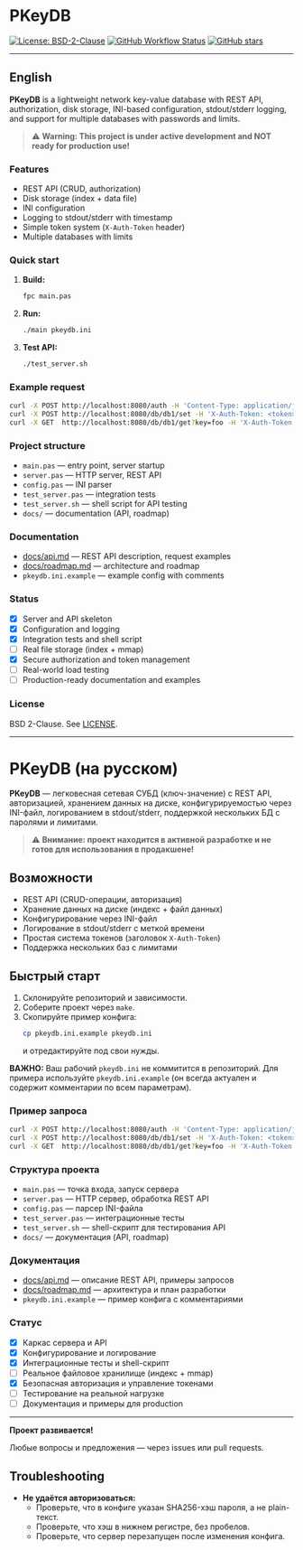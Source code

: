 # PKeyDB

[![License: BSD-2-Clause](https://img.shields.io/badge/License-BSD%202--Clause-blue.svg)](LICENSE)
[![GitHub Workflow Status](https://img.shields.io/github/workflow/status/Insaned79/PKeyDB/CI?label=CI)](https://github.com/Insaned79/PKeyDB/actions)
[![GitHub stars](https://img.shields.io/github/stars/Insaned79/PKeyDB?style=social)](https://github.com/Insaned79/PKeyDB)

---

## English

**PKeyDB** is a lightweight network key-value database with REST API, authorization, disk storage, INI-based configuration, stdout/stderr logging, and support for multiple databases with passwords and limits.

> ⚠️ **Warning: This project is under active development and NOT ready for production use!**

### Features
- REST API (CRUD, authorization)
- Disk storage (index + data file)
- INI configuration
- Logging to stdout/stderr with timestamp
- Simple token system (`X-Auth-Token` header)
- Multiple databases with limits

### Quick start
1. **Build:**
   ```bash
   fpc main.pas
   ```
2. **Run:**
   ```bash
   ./main pkeydb.ini
   ```
3. **Test API:**
   ```bash
   ./test_server.sh
   ```

### Example request
```bash
curl -X POST http://localhost:8080/auth -H 'Content-Type: application/json' -d '{"dbname":"db1","password":"mypassword"}'
curl -X POST http://localhost:8080/db/db1/set -H 'X-Auth-Token: <token>' -H 'Content-Type: application/json' -d '{"key":"foo","value":"bar"}'
curl -X GET  http://localhost:8080/db/db1/get?key=foo -H 'X-Auth-Token: <token>'
```

### Project structure
- `main.pas` — entry point, server startup
- `server.pas` — HTTP server, REST API
- `config.pas` — INI parser
- `test_server.pas` — integration tests
- `test_server.sh` — shell script for API testing
- `docs/` — documentation (API, roadmap)

### Documentation
- [docs/api.md](docs/api.md) — REST API description, request examples
- [docs/roadmap.md](docs/roadmap.md) — architecture and roadmap
- `pkeydb.ini.example` — example config with comments

### Status
- [x] Server and API skeleton
- [x] Configuration and logging
- [x] Integration tests and shell script
- [ ] Real file storage (index + mmap)
- [x] Secure authorization and token management
- [ ] Real-world load testing
- [ ] Production-ready documentation and examples

### License
BSD 2-Clause. See [LICENSE](LICENSE).

---

# PKeyDB (на русском)

**PKeyDB** — легковесная сетевая СУБД (ключ-значение) с REST API, авторизацией, хранением данных на диске, конфигурируемостью через INI-файл, логированием в stdout/stderr, поддержкой нескольких БД с паролями и лимитами.

> ⚠️ **Внимание: проект находится в активной разработке и не готов для использования в продакшене!**

## Возможности
- REST API (CRUD-операции, авторизация)
- Хранение данных на диске (индекс + файл данных)
- Конфигурирование через INI-файл
- Логирование в stdout/stderr с меткой времени
- Простая система токенов (заголовок `X-Auth-Token`)
- Поддержка нескольких баз с лимитами

## Быстрый старт

1. Склонируйте репозиторий и зависимости.
2. Соберите проект через `make`.
3. Скопируйте пример конфига:
   ```bash
   cp pkeydb.ini.example pkeydb.ini
   ```
   и отредактируйте под свои нужды.

**ВАЖНО:** Ваш рабочий `pkeydb.ini` не коммитится в репозиторий. Для примера используйте `pkeydb.ini.example` (он всегда актуален и содержит комментарии по всем параметрам).

### Пример запроса

```bash
curl -X POST http://localhost:8080/auth -H 'Content-Type: application/json' -d '{"dbname":"db1","password":"mypassword"}'
curl -X POST http://localhost:8080/db/db1/set -H 'X-Auth-Token: <token>' -H 'Content-Type: application/json' -d '{"key":"foo","value":"bar"}'
curl -X GET  http://localhost:8080/db/db1/get?key=foo -H 'X-Auth-Token: <token>'
```

### Структура проекта
- `main.pas` — точка входа, запуск сервера
- `server.pas` — HTTP сервер, обработка REST API
- `config.pas` — парсер INI-файла
- `test_server.pas` — интеграционные тесты
- `test_server.sh` — shell-скрипт для тестирования API
- `docs/` — документация (API, roadmap)

### Документация
- [docs/api.md](docs/api.md) — описание REST API, примеры запросов
- [docs/roadmap.md](docs/roadmap.md) — архитектура и план разработки
- `pkeydb.ini.example` — пример конфига с комментариями

### Статус
- [x] Каркас сервера и API
- [x] Конфигурирование и логирование
- [x] Интеграционные тесты и shell-скрипт
- [ ] Реальное файловое хранилище (индекс + mmap)
- [x] Безопасная авторизация и управление токенами
- [ ] Тестирование на реальной нагрузке
- [ ] Документация и примеры для production

---

**Проект развивается!**

Любые вопросы и предложения — через issues или pull requests.

## Troubleshooting

- **Не удаётся авторизоваться:**
  - Проверьте, что в конфиге указан SHA256-хэш пароля, а не plain-текст.
  - Проверьте, что хэш в нижнем регистре, без пробелов.
  - Проверьте, что сервер перезапущен после изменения конфига. 
